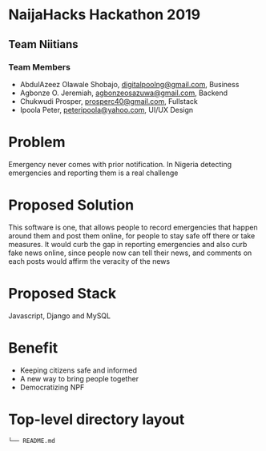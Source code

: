 # NaijaHacks Hackathon 2019

## Team Niitians

### Team Members

- AbdulAzeez Olawale Shobajo, digitalpoolng@gmail.com, Business
- Agbonze O. Jeremiah, agbonzeosazuwa@gmail.com, Backend
- Chukwudi Prosper, prosperc40@gmail.com, Fullstack
- Ipoola Peter, peteripoola@yahoo.com, UI/UX Design

# Problem

Emergency never comes with prior notification. In Nigeria detecting emergencies and reporting them is a real challenge

# Proposed Solution

This software is one, that allows people to record emergencies that happen around them and post them online, for people to stay safe off there or take measures. It would curb the gap in reporting emergencies and also curb fake news online, since people now can tell their news, and comments on each posts would affirm the veracity of the news

# Proposed Stack

Javascript, Django and MySQL

# Benefit

- Keeping citizens safe and informed
- A new way to bring people together
- Democratizing NPF

# Top-level directory layout
    └── README.md
